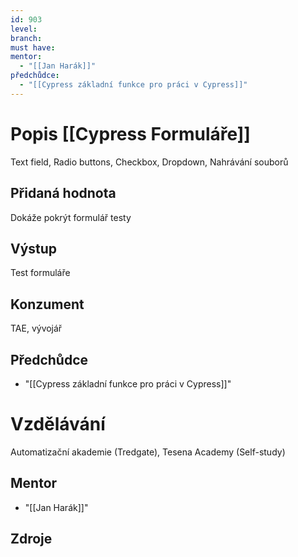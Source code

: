 ```yaml
---
id: 903
level: 
branch: 
must have: 
mentor: 
  - "[[Jan Harák]]"
předchůdce: 
  - "[[Cypress základní funkce pro práci v Cypress]]"
---
```



# Popis [[Cypress Formuláře]]
Text field, Radio buttons, Checkbox, Dropdown, Nahrávání souborů

## Přidaná hodnota
Dokáže pokrýt formulář testy

## Výstup
Test formuláře

## Konzument
TAE, vývojář

## Předchůdce

  - "[[Cypress základní funkce pro práci v Cypress]]"

# Vzdělávání
Automatizační akademie (Tredgate), Tesena Academy (Self-study)

## Mentor

  - "[[Jan Harák]]"

## Zdroje
